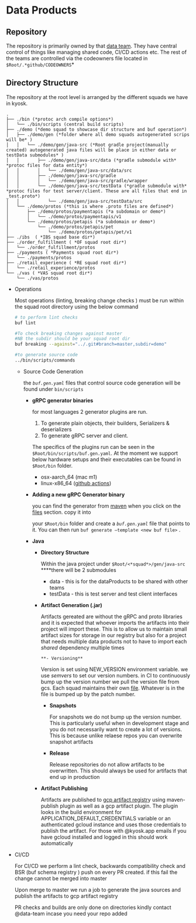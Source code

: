 # Data Products

## Repository

The repository is primarily owned by that [data team](https://github.com/orgs/Kyosk-Digital/teams/data-team). They have central control of things like managing shared code, CI/CD actions etc. The rest of the teams are controlled via the codeowners file located in `$Root/.*github/CODEOWNERS`*  

## Directory Structure

The repository at the root level is arranged by the different squads we have in kyosk. 

```
.
├── ./bin (*protoc arch compile options*)
│   └── ./bin/scripts (central build scripts)
├── ./demo (*demo squad to showcase dir structure and buf operation*)
│   ├── ./demo/gen (*folder where all demo squads autogenerated scrips will be* )
│   │   └── ./demo/gen/java-src (*Root gradle project(manually created) autogenerated java files will be place in either data or testData submodules* )
│   │       ├── ./demo/gen/java-src/data (*gradle submodule with* *protoc files for data entity*)
│   │       │   └── ./demo/gen/java-src/data/src
│   │       ├── ./demo/gen/java-src/gradle
│   │       │   └── ./demo/gen/java-src/gradle/wrapper
│   │       └── ./demo/gen/java-src/testData (*gradle submodule with* *protoc files for test server/client. These are all files that end in _test.proto*)
│   │           └── ./demo/gen/java-src/testData/src 
│   └── ./demo/protos (*this is where .proto files are defined*)
│       ├── ./demo/protos/paymentapis (*a subdomain or demo*)
│       │   └── ./demo/protos/paymentapis/v1
│       └── ./demo/protos/petapis (*a subdomain or demo*)
│           └── ./demo/protos/petapis/pet
│               └── ./demo/protos/petapis/pet/v1
├── ./ibs  ( *IBS squad base dir*)
├── ./order_fulfillment ( *OF squad root dir*)
│   └── ./order_fulfillment/protos
├── ./payments ( *Payments squad root dir*)
│   └── ./payments/protos
├── ./retail_experience ( *RE squad root dir*)
│   └── ./retail_experience/protos
└── ./vas ( *VAS squad root dir*)
    └── ./vas/protos
```

- Operations
    
    Most operations (linting, breaking change checks ) must be run within the squad root directory using the below command
    
    ```bash
    # to perform lint checks
    buf lint
    
    #To check breaking changes against master 
    #NB the subdir should be your squad root dir
    buf breaking --against="../.git#branch=master,subdir=demo"
    
    #to generate source code
    ../bin/scripts/commands 
    ```
    
    - Source Code Generation
        
        the *`buf.gen.yaml`* files that control source code generation will be found under `bin/scripts`
        
        - **gRPC generator binaries**
            
            for most languages 2 generator plugins are run. 
            
            1. To generate plain objects, their builders, Serializers & deserializers
            2. To generate gRPC server and client. 
            
            The specifics of the plugins run can be seen in the `$Root/bin/scripts/buf.gen.yaml`. At the moment we support below hardware setups and their executables can be found in `$Root/bin` folder.
            
            - osx-aarch_64 (mac m1)
            - linux-x86_64  ([github actions](https://docs.github.com/en/actions/using-github-hosted-runners/about-github-hosted-runners#supported-runners-and-hardware-resources))
        - **Adding a new gRPC Generator binary**
            
            you can find the generator from [maven](https://mvnrepository.com/artifact/io.grpc/protoc-gen-grpc-java/1.49.1) when you click on the [files](https://repo1.maven.org/maven2/io/grpc/protoc-gen-grpc-java/1.49.1/) section. copy it into 
            
            your `$Root/bin` folder and create a *`buf.gen.yaml`* file that points to it. You can then run `buf generate —template <new buf file>` . 
            
        - **Java**
            - **Directory Structure**
                
                Within the java project under `$Root/<*squad*>/gen/java-src` ****there will be 2 submodules
                
                - data - this is for the dataProducts to be shared with other teams
                - testData - this is test server and test client interfaces
            - **Artifact Generation (.jar)**
                
                Artifacts gereated are without the gRPC and proto libraries and it is expected that whoever imports the artifacts into their project will import these. This is to allow us to maintain small artifact sizes for storage in our registry but also for a project that needs multiple data products not to have to import each *shared* dependency multiple times
                
                  **- Versioning** 
                
                Version is set using NEW_VERSION environment variable. we use *semvers* to set our version numbers. in CI to continuously bump up the version number we pull the version file from gcs. Each squad maintains their own [file](https://console.cloud.google.com/storage/browser/ky_github_actions;tab=objects?forceOnBucketsSortingFiltering=false&project=kyosk-prod&prefix=&forceOnObjectsSortingFiltering=false). Whatever is in the file is bumped up by the patch number. 
                
                - **Snapshots**
                    
                    For snapshots we do not bump up the version number. This is particularly useful when in development stage and you do not necessarily want to create a lot of versions. This is because unlike relaese repos you can overwrite snapshot artifacts
                    
                - **Release**
                    
                    Release repositories do not allow artifacts to be overwritten. This should always be used for artifacts that end up in production
                    
                
                     
                
            - **Artifact Publishing**
                
                Artifacts are published to [gcp artifact registr](https://console.cloud.google.com/artifacts?project=kyosk-prod)y using maven-publish plugin as well as a gcp artifact plugin. The plugin looks in the build environment for APPLICATION_DEFAULT_CREDENTIALS variable or an authenticated gcloud instance and uses those credentials to publish the artifact. For those with @kyosk.app emails if you have gcloud installed and logged in this should work automatically 
                
- CI/CD
    
    For CI/CD we perform a lint check, backwards compatibility check and BSR (buf schema registry ) push on every PR created. if this fail the change cannot be merged into master
    
    Upon merge to master we run a job to generate the java sources and publish the artifacts to gcp artifact registry
    
    PR checks and builds are only done on directories kindly contact @data-team incase you need your repo added